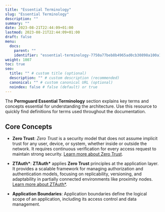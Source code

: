 ```yaml
---
title: "Essential Terminology"
slug: "Essential Terminology"
description: ""
summary: ""
date: 2023-08-21T22:44:09+01:00
lastmod: 2023-08-21T22:44:09+01:00
draft: false
menu:
  docs:
    parent: ""
    identifier: "essential-terminology-7750a77beb8b4965ad0cb30898a100a1"
weight: 1007
toc: true
seo:
  title: "" # custom title (optional)
  description: "" # custom description (recommended)
  canonical: "" # custom canonical URL (optional)
  noindex: false # false (default) or true
---
```

The **Permguard Essential Terminology** section explains key terms and concepts essential for understanding the architecture. Use this resource to quickly find definitions for terms used throughout the documentation.

## Core Concepts

- **Zero Trust**:
  *Zero Trust* is a security model that does not assume implicit trust for any user, device, or system, whether inside or outside the network. It requires continuous verification for every access request to maintain strong security.
  [Learn more about Zero Trust](https://www.nist.gov/publications/zero-trust-architecture).

- **ZTAuth\***:
  **ZTAuth\*** applies **Zero Trust** principles at the application layer. It provides a scalable framework for managing authorization and authentication models, focusing on replicability, versioning, and adaptability in partially connected environments like proximity nodes.
  [Learn more about ZTAuth*](https://medium.com/ztauth).

- **Application Boundaries**:
  Application boundaries define the logical scope of an application, including its access control and data management.
